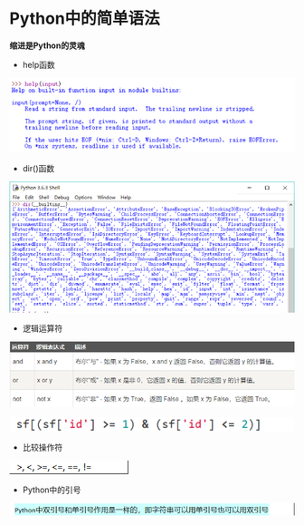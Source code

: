 # Python中的简单语法

**缩进是Python的灵魂**

* help函数

![&#x4F7F;&#x7528;help\(\) &#x67E5;&#x770B;&#x5E2E;&#x52A9;](.gitbook/assets/tu-pian%20%285%29.png)

* dir\(\)函数

![&#x4F7F;&#x7528;dir\(\_\_builtins\_\_\) &#x53EF;&#x67E5;&#x770B;&#x5185;&#x7F6E;&#x51FD;&#x6570; \(&#x5176;&#x4E2D;&#x5C0F;&#x5199;&#x7684;&#x662F;&#x5185;&#x7F6E;&#x51FD;&#x6570;\(bif - built-in functions \)\)](.gitbook/assets/tu-pian.png)

* 逻辑运算符

![](.gitbook/assets/tu-pian%20%283%29.png)

![](.gitbook/assets/tu-pian%20%284%29.png)

* 比较操作符

![](.gitbook/assets/tu-pian%20%281%29.png)

* Python中的引号

![](.gitbook/assets/tu-pian%20%287%29.png)

